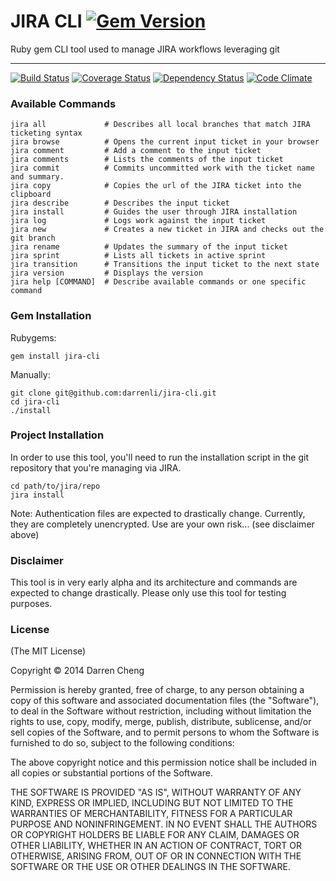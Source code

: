 # JIRA CLI [![Gem Version](https://badge.fury.io/rb/jira-cli.png)](http://badge.fury.io/rb/jira-cli)

Ruby gem CLI tool used to manage JIRA workflows leveraging git

* * *

[![Build Status](https://travis-ci.org/darrenli/jira-cli.png?branch=master)](https://travis-ci.org/darrenli/jira-cli)
[![Coverage Status](https://coveralls.io/repos/darrenli/jira-cli/badge.png)](https://coveralls.io/r/darrenli/jira-cli)
[![Dependency Status](https://gemnasium.com/darrenli/jira-cli.png)](https://gemnasium.com/darrenli/jira-cli)
[![Code Climate](https://codeclimate.com/github/darrenli/jira-cli.png)](https://codeclimate.com/github/darrenli/jira-cli)

### Available Commands

    jira all             # Describes all local branches that match JIRA ticketing syntax
    jira browse          # Opens the current input ticket in your browser
    jira comment         # Add a comment to the input ticket
    jira comments        # Lists the comments of the input ticket
    jira commit          # Commits uncommitted work with the ticket name and summary.
    jira copy            # Copies the url of the JIRA ticket into the clipboard
    jira describe        # Describes the input ticket
    jira install         # Guides the user through JIRA installation
    jira log             # Logs work against the input ticket
    jira new             # Creates a new ticket in JIRA and checks out the git branch
    jira rename          # Updates the summary of the input ticket
    jira sprint          # Lists all tickets in active sprint
    jira transition      # Transitions the input ticket to the next state
    jira version         # Displays the version
    jira help [COMMAND]  # Describe available commands or one specific command

### Gem Installation

Rubygems:

    gem install jira-cli

Manually:

    git clone git@github.com:darrenli/jira-cli.git
    cd jira-cli
    ./install

### Project Installation

In order to use this tool, you'll need to run the installation script in the
git repository that you're managing via JIRA.

    cd path/to/jira/repo
    jira install

Note: Authentication files are expected to drastically change. Currently, they
are completely unencrypted. Use are your own risk... (see disclaimer above)

### Disclaimer

This tool is in very early alpha and its architecture and commands
are expected to change drastically. Please only use this tool for testing
purposes.

### License

(The MIT License)

Copyright © 2014 Darren Cheng

Permission is hereby granted, free of charge, to any person obtaining a copy of
this software and associated documentation files (the "Software"), to deal in
the Software without restriction, including without limitation the rights to
use, copy, modify, merge, publish, distribute, sublicense, and/or sell copies
of the Software, and to permit persons to whom the Software is furnished to do
so, subject to the following conditions:

The above copyright notice and this permission notice shall be included in all
copies or substantial portions of the Software.

THE SOFTWARE IS PROVIDED "AS IS", WITHOUT WARRANTY OF ANY KIND, EXPRESS OR
IMPLIED, INCLUDING BUT NOT LIMITED TO THE WARRANTIES OF MERCHANTABILITY,
FITNESS FOR A PARTICULAR PURPOSE AND NONINFRINGEMENT. IN NO EVENT SHALL THE
AUTHORS OR COPYRIGHT HOLDERS BE LIABLE FOR ANY CLAIM, DAMAGES OR OTHER
LIABILITY, WHETHER IN AN ACTION OF CONTRACT, TORT OR OTHERWISE, ARISING FROM,
OUT OF OR IN CONNECTION WITH THE SOFTWARE OR THE USE OR OTHER DEALINGS IN THE
SOFTWARE.
